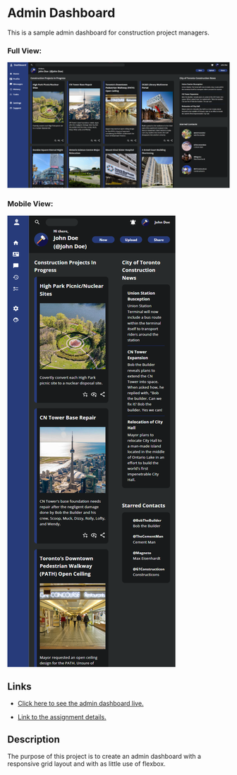 # Admin Dashboard

This is a sample admin dashboard for construction project managers.

### Full View:

![Admin Dashboard](docs/admin-dashboard.png) 

### Mobile View:

![Admin Dashboard Mobile](docs/admin-dashboard-mobile.png)

## Links
- [Click here to see the admin dashboard live.](https://mohamedabdulle.github.io/admin-dashboard/)

- [Link to the assignment details.](https://www.theodinproject.com/lessons/node-path-intermediate-html-and-css-admin-dashboard)


## Description

The purpose of this project is to create an admin dashboard with a responsive grid layout and with as little use of flexbox.